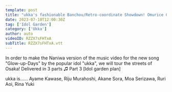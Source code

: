 ```yaml
---
template: post
title: "ukka's fashionable Banchou/Retro-coordinate Showdown! Omurice Code is Adopted! ? Finally, Naniwa Version Off-shot Style MV shooting trip #3 Glow-up-Days has been completed✨"
date: 2023-07-10T12:00:30Z
tag: ['Idol Garden']
category: ['Ukka']
author: auto 
videoID: RZZX7sFHTxA
subTitle: RZZX7sFHTxA.vtt
---
```

In order to make the Naniwa version of the music video for the new song "Glow-up-Days" by the popular idol "ukka", we will tour the streets of Osaka! Delivered in 3 parts ♫ Part 3 [Idol garden plan]

ukka is......
Ayame Kawase, Riju Murahoshi, Akane Sora, Moa Serizawa, Ruri Aoi, Rina Yuki
